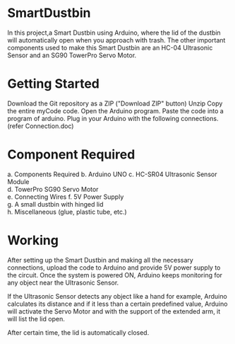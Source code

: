 # SmartDustbin
In this project,a Smart Dustbin using Arduino, where the lid of the dustbin will automatically open when you approach with trash. The other important components used to make this Smart Dustbin are an HC-04 Ultrasonic Sensor and an SG90 TowerPro Servo Motor.

# Getting Started
Download the Git repository as a ZIP ("Download ZIP" button)
Unzip
Copy the entire myCode code.
Open the Arduino program.
Paste the code into a program of arduino.
Plug in your Arduino with the following connections. (refer Connection.doc)

# Component Required
a. Components Required
b. Arduino UNO
c. HC-SR04 Ultrasonic Sensor Module  
d. TowerPro SG90 Servo Motor  
e. Connecting Wires 
f. 5V Power Supply  
g. A small dustbin with hinged lid  
h. Miscellaneous (glue, plastic tube, etc.)

# Working
After setting up the Smart Dustbin and making all the necessary connections, upload the code to Arduino and provide 5V power supply to the circuit. Once the system is powered ON, Arduino keeps monitoring for any object near the Ultrasonic Sensor.

If the Ultrasonic Sensor detects any object like a hand for example, Arduino calculates its distance and if it less than a certain predefined value, Arduino will activate the Servo Motor and with the support of the extended arm, it will list the lid open.

After certain time, the lid is automatically closed.
